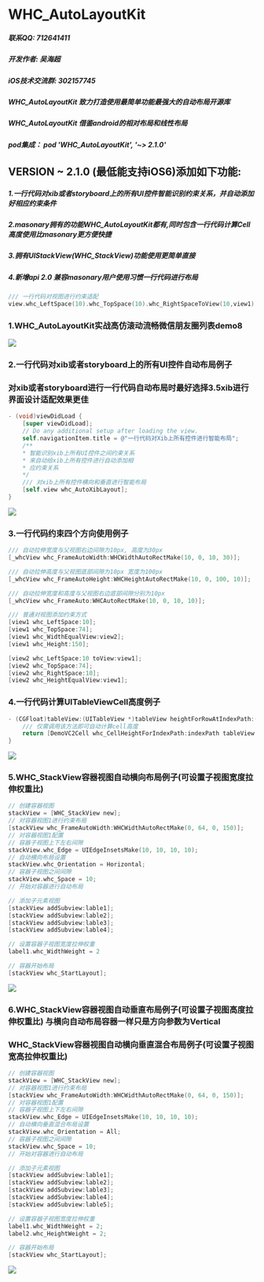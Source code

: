 # WHC_AutoLayoutKit

##### 联系QQ: 712641411
##### 开发作者: 吴海超
##### iOS技术交流群: 302157745

##### WHC_AutoLayoutKit 致力打造使用最简单功能最强大的自动布局开源库
##### WHC_AutoLayoutKit 借鉴android的相对布局和线性布局
##### pod集成： pod 'WHC_AutoLayoutKit', '~> 2.1.0'

## VERSION ~ 2.1.0 (最低能支持iOS6)添加如下功能:
##### 1.一行代码对xib或者storyboard上的所有UI控件智能识别约束关系，并自动添加好相应约束条件
##### 2.masonary拥有的功能WHC_AutoLayoutKit都有,同时包含一行代码计算Cell高度使用比masonary更方便快捷
##### 3.拥有UIStackView(WHC_StackView)功能使用更简单直接
##### 4.新增api 2.0 兼容masonary用户使用习惯一行代码进行布局
```objective-c
/// 一行代码对视图进行约束适配
view.whc_LeftSpace(10).whc_TopSpace(10).whc_RightSpaceToView(10,view1).whc_Height(100);
```

### 1.WHC_AutoLayoutKit实战高仿滚动流畅微信朋友圈列表demo8

![](https://github.com/netyouli/WHC_AutoLayoutKit/blob/master/Gif/f.gif)

### 2.一行代码对xib或者storyboard上的所有UI控件自动布局例子
###   对xib或者storyboard进行一行代码自动布局时最好选择3.5xib进行界面设计适配效果更佳
```objective-c
- (void)viewDidLoad {
    [super viewDidLoad];
    // Do any additional setup after loading the view.
    self.navigationItem.title = @"一行代码对Xib上所有控件进行智能布局";
    /**
    * 智能识别xib上所有UI控件之间约束关系
    * 来自动给xib上所有控件进行自动添加相
    * 应约束关系
    */
    /// 对xib上所有控件横向和垂直进行智能布局
    [self.view whc_AutoXibLayout];
}

```
![](https://github.com/netyouli/WHC_AutoLayoutKit/blob/master/Gif/d.gif)

### 3.一行代码约束四个方向使用例子
```objective-c
/// 自动拉伸宽度与父视图右边间隙为10px, 高度为30px
[_whcView whc_FrameAutoWidth:WHCWidthAutoRectMake(10, 0, 10, 30)];

/// 自动拉伸高度与父视图底部间隙为10px 宽度为100px
[_whcView whc_FrameAutoHeight:WHCHeightAutoRectMake(10, 0, 100, 10)];

/// 自动拉伸宽度和高度与父视图右边底部间隙分别为10px
[_whcView whc_FrameAuto:WHCAutoRectMake(10, 0, 10, 10)];

/// 普通对视图添加约束方式
[view1 whc_LeftSpace:10];
[view1 whc_TopSpace:74];
[view1 whc_WidthEqualView:view2];
[view1 whc_Height:150];

[view2 whc_LeftSpace:10 toView:view1];
[view2 whc_TopSpace:74];
[view2 whc_RightSpace:10];
[view2 whc_HeightEqualView:view1];
```
### 4.一行代码计算UITableViewCell高度例子

```objective-c
- (CGFloat)tableView:(UITableView *)tableView heightForRowAtIndexPath:(NSIndexPath *)indexPath {
    /// 仅需调用该方法即可自动计算cell高度
    return [DemoVC2Cell whc_CellHeightForIndexPath:indexPath tableView:tableView];
}

```
![](https://github.com/netyouli/WHC_AutoLayoutKit/blob/master/Gif/a.gif)

### 5.WHC_StackView容器视图自动横向布局例子(可设置子视图宽度拉伸权重比)
```objective-c
// 创建容器视图
stackView = [WHC_StackView new];
// 对容器视图1进行约束布局
[stackView whc_FrameAutoWidth:WHCWidthAutoRectMake(0, 64, 0, 150)];
// 对容器视图1配置
// 容器子视图上下左右间隙
stackView.whc_Edge = UIEdgeInsetsMake(10, 10, 10, 10);
// 自动横向布局设置
stackView.whc_Orientation = Horizontal;
// 容器子视图之间间隙
stackView.whc_Space = 10; 
// 开始对容器进行自动布局

// 添加子元素视图
[stackView addSubview:lable1];
[stackView addSubview:lable2];
[stackView addSubview:lable3];
[stackView addSubview:lable4];

// 设置容器子视图宽度拉伸权重
label1.whc_WidthWeight = 2

// 容器开始布局
[stackView whc_StartLayout];
```
![](https://github.com/netyouli/WHC_AutoLayoutKit/blob/master/Gif/c.gif)

### 6.WHC_StackView容器视图自动垂直布局例子(可设置子视图高度拉伸权重比) 与横向自动布局容器一样只是方向参数为Vertical
###   WHC_StackView容器视图自动横向垂直混合布局例子(可设置子视图宽高拉伸权重比)
```objective-c
// 创建容器视图
stackView = [WHC_StackView new];
// 对容器视图1进行约束布局
[stackView whc_FrameAutoWidth:WHCWidthAutoRectMake(0, 64, 0, 150)];
// 对容器视图1配置
// 容器子视图上下左右间隙
stackView.whc_Edge = UIEdgeInsetsMake(10, 10, 10, 10);
// 自动横向垂直混合布局设置
stackView.whc_Orientation = All;
// 容器子视图之间间隙
stackView.whc_Space = 10; 
// 开始对容器进行自动布局

// 添加子元素视图
[stackView addSubview:lable1];
[stackView addSubview:lable2];
[stackView addSubview:lable3];
[stackView addSubview:lable4];
[stackView addSubview:lable5];

// 设置容器子视图宽度拉伸权重
label1.whc_WidthWeight = 2;
label2.whc_HeightWeight = 2;

// 容器开始布局
[stackView whc_StartLayout];
```
![](https://github.com/netyouli/WHC_AutoLayoutKit/blob/master/Gif/b.gif)